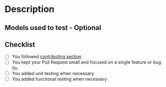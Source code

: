 # Description

<!--- Add a little description on what you plan to tackle with this PR -->
<!--- Add resolve #issue-number in case you resolve an open issue -->

## Models used to test - Optional
<!--- Add here the models that you use to test the changes -->

## Checklist

- [ ] You followed [contributing section](https://github.com/dbt-athena/dbt-athena#contributing)
- [ ] You kept your Pull Request small and focused on a single feature or bug fix.
- [ ] You added unit testing when necessary
- [ ] You added functional testing when necessary
